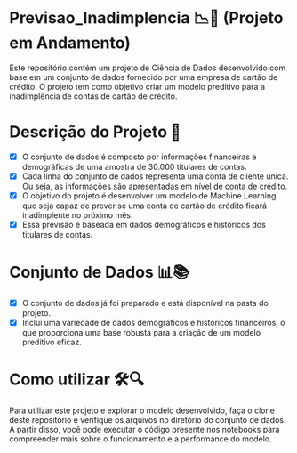 # Previsao_Inadimplencia 📉💸 (Projeto em Andamento)



Este repositório contém um projeto de Ciência de Dados desenvolvido com base em um conjunto de dados fornecido por uma empresa de cartão de crédito. O projeto tem como objetivo criar um modelo preditivo para a inadimplência de contas de cartão de crédito.

# Descrição do Projeto 📝
- [x] O conjunto de dados é composto por informações financeiras e demográficas de uma amostra de 30.000 titulares de contas.
- [x] Cada linha do conjunto de dados representa uma conta de cliente única. Ou seja, as informações são apresentadas em nível de conta de crédito.
- [x] O objetivo do projeto é desenvolver um modelo de Machine Learning que seja capaz de prever se uma conta de cartão de crédito ficará inadimplente no próximo mês.
- [x] Essa previsão é baseada em dados demográficos e históricos dos titulares de contas.

# Conjunto de Dados 📊📚
- [x] O conjunto de dados já foi preparado e está disponível na pasta do projeto.
- [x] Inclui uma variedade de dados demográficos e históricos financeiros, o que proporciona uma base robusta para a criação de um modelo preditivo eficaz.

# Como utilizar 🛠️🔍
Para utilizar este projeto e explorar o modelo desenvolvido, faça o clone deste repositório e verifique os arquivos no diretório do conjunto de dados. A partir disso, você pode executar o código presente nos notebooks para compreender mais sobre o funcionamento e a performance do modelo.

